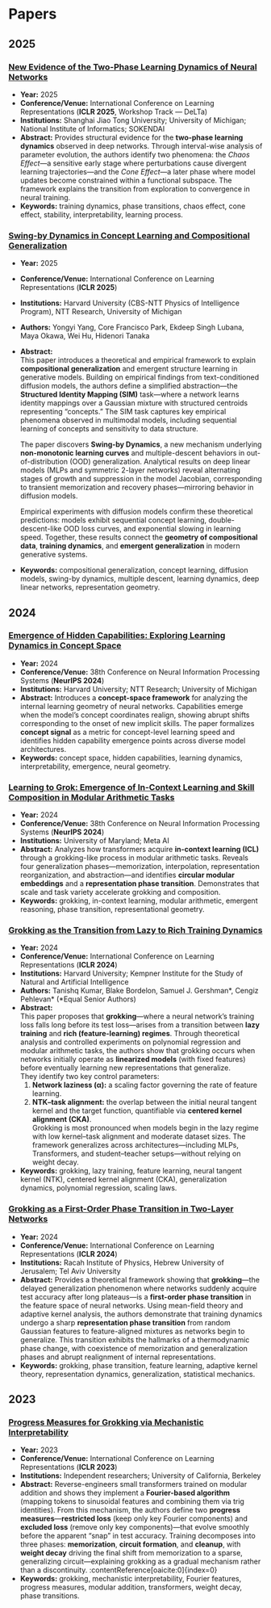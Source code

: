 # Papers

## 2025

### [New Evidence of the Two-Phase Learning Dynamics of Neural Networks](https://arxiv.org/pdf/2505.13900)

* **Year:** 2025
* **Conference/Venue:** International Conference on Learning Representations (**ICLR 2025**, Workshop Track — DeLTa)
* **Institutions:** Shanghai Jiao Tong University; University of Michigan; National Institute of Informatics; SOKENDAI
* **Abstract:** Provides structural evidence for the **two-phase learning dynamics** observed in deep networks. Through interval-wise analysis of parameter evolution, the authors identify two phenomena: the *Chaos Effect*—a sensitive early stage where perturbations cause divergent learning trajectories—and the *Cone Effect*—a later phase where model updates become constrained within a functional subspace. The framework explains the transition from exploration to convergence in neural training.
* **Keywords:** training dynamics, phase transitions, chaos effect, cone effect, stability, interpretability, learning process.

### [Swing-by Dynamics in Concept Learning and Compositional Generalization](https://arxiv.org/pdf/2410.08309)
- **Year:** 2025  
- **Conference/Venue:** International Conference on Learning Representations (**ICLR 2025**)  
- **Institutions:** Harvard University (CBS-NTT Physics of Intelligence Program), NTT Research, University of Michigan  
- **Authors:** Yongyi Yang, Core Francisco Park, Ekdeep Singh Lubana, Maya Okawa, Wei Hu, Hidenori Tanaka  
- **Abstract:**  
  This paper introduces a theoretical and empirical framework to explain **compositional generalization** and emergent structure learning in generative models. Building on empirical findings from text-conditioned diffusion models, the authors define a simplified abstraction—the **Structured Identity Mapping (SIM)** task—where a network learns identity mappings over a Gaussian mixture with structured centroids representing “concepts.” The SIM task captures key empirical phenomena observed in multimodal models, including sequential learning of concepts and sensitivity to data structure.  

  The paper discovers **Swing-by Dynamics**, a new mechanism underlying **non-monotonic learning curves** and multiple-descent behaviors in out-of-distribution (OOD) generalization. Analytical results on deep linear models (MLPs and symmetric 2-layer networks) reveal alternating stages of growth and suppression in the model Jacobian, corresponding to transient memorization and recovery phases—mirroring behavior in diffusion models.  

  Empirical experiments with diffusion models confirm these theoretical predictions: models exhibit sequential concept learning, double-descent-like OOD loss curves, and exponential slowing in learning speed. Together, these results connect the **geometry of compositional data**, **training dynamics**, and **emergent generalization** in modern generative systems.  
- **Keywords:** compositional generalization, concept learning, diffusion models, swing-by dynamics, multiple descent, learning dynamics, deep linear networks, representation geometry.

## 2024

### [Emergence of Hidden Capabilities: Exploring Learning Dynamics in Concept Space](https://proceedings.neurips.cc/paper_files/paper/2024/file/99e6bcf460ea36818cf236da29311e73-Paper-Conference.pdf)

* **Year:** 2024
* **Conference/Venue:** 38th Conference on Neural Information Processing Systems (**NeurIPS 2024**)
* **Institutions:** Harvard University; NTT Research; University of Michigan
* **Abstract:** Introduces a **concept-space framework** for analyzing the internal learning geometry of neural networks. Capabilities emerge when the model’s concept coordinates realign, showing abrupt shifts corresponding to the onset of new implicit skills. The paper formalizes **concept signal** as a metric for concept-level learning speed and identifies hidden capability emergence points across diverse model architectures.
* **Keywords:** concept space, hidden capabilities, learning dynamics, interpretability, emergence, neural geometry.

### [Learning to Grok: Emergence of In-Context Learning and Skill Composition in Modular Arithmetic Tasks](https://proceedings.neurips.cc/paper_files/paper/2024/file/17d60fef592086d1a5cb136f1946df59-Paper-Conference.pdf)

* **Year:** 2024
* **Conference/Venue:** 38th Conference on Neural Information Processing Systems (**NeurIPS 2024**)
* **Institutions:** University of Maryland; Meta AI
* **Abstract:** Analyzes how transformers acquire **in-context learning (ICL)** through a grokking-like process in modular arithmetic tasks. Reveals four generalization phases—memorization, interpolation, representation reorganization, and abstraction—and identifies **circular modular embeddings** and a **representation phase transition**. Demonstrates that scale and task variety accelerate grokking and composition.
* **Keywords:** grokking, in-context learning, modular arithmetic, emergent reasoning, phase transition, representational geometry.

### [Grokking as the Transition from Lazy to Rich Training Dynamics](https://arxiv.org/pdf/2310.06110)
- **Year:** 2024  
- **Conference/Venue:** International Conference on Learning Representations (**ICLR 2024**)  
- **Institutions:** Harvard University; Kempner Institute for the Study of Natural and Artificial Intelligence  
- **Authors:** Tanishq Kumar, Blake Bordelon, Samuel J. Gershman*, Cengiz Pehlevan* (*Equal Senior Authors)  
- **Abstract:**  
  This paper proposes that **grokking**—where a neural network’s training loss falls long before its test loss—arises from a transition between **lazy training** and **rich (feature-learning) regimes**. Through theoretical analysis and controlled experiments on polynomial regression and modular arithmetic tasks, the authors show that grokking occurs when networks initially operate as **linearized models** (with fixed features) before eventually learning new representations that generalize.  
  They identify two key control parameters:  
  1. **Network laziness (α):** a scaling factor governing the rate of feature learning.  
  2. **NTK–task alignment:** the overlap between the initial neural tangent kernel and the target function, quantifiable via **centered kernel alignment (CKA)**.  
  Grokking is most pronounced when models begin in the lazy regime with low kernel–task alignment and moderate dataset sizes. The framework generalizes across architectures—including MLPs, Transformers, and student–teacher setups—without relying on weight decay.  
- **Keywords:** grokking, lazy training, feature learning, neural tangent kernel (NTK), centered kernel alignment (CKA), generalization dynamics, polynomial regression, scaling laws.

### [Grokking as a First-Order Phase Transition in Two-Layer Networks](https://arxiv.org/pdf/2310.03789)
- **Year:** 2024  
- **Conference/Venue:** International Conference on Learning Representations (**ICLR 2024**)  
- **Institutions:** Racah Institute of Physics, Hebrew University of Jerusalem; Tel Aviv University  
- **Abstract:** Provides a theoretical framework showing that **grokking**—the delayed generalization phenomenon where networks suddenly acquire test accuracy after long plateaus—is a **first-order phase transition** in the feature space of neural networks. Using mean-field theory and adaptive kernel analysis, the authors demonstrate that training dynamics undergo a sharp **representation phase transition** from random Gaussian features to feature-aligned mixtures as networks begin to generalize. This transition exhibits the hallmarks of a thermodynamic phase change, with coexistence of memorization and generalization phases and abrupt realignment of internal representations.  
- **Keywords:** grokking, phase transition, feature learning, adaptive kernel theory, representation dynamics, generalization, statistical mechanics.

## 2023

### [Progress Measures for Grokking via Mechanistic Interpretability](https://openreview.net/pdf?id=9XFSbDPmdW)
* **Year:** 2023  
* **Conference/Venue:** International Conference on Learning Representations (**ICLR 2023**)  
* **Institutions:** Independent researchers; University of California, Berkeley  
* **Abstract:** Reverse-engineers small transformers trained on modular addition and shows they implement a **Fourier-based algorithm** (mapping tokens to sinusoidal features and combining them via trig identities). From this mechanism, the authors define two **progress measures**—**restricted loss** (keep only key Fourier components) and **excluded loss** (remove only key components)—that evolve smoothly before the apparent “snap” in test accuracy. Training decomposes into three phases: **memorization**, **circuit formation**, and **cleanup**, with **weight decay** driving the final shift from memorization to a sparse, generalizing circuit—explaining grokking as a gradual mechanism rather than a discontinuity. :contentReference[oaicite:0]{index=0}  
* **Keywords:** grokking, mechanistic interpretability, Fourier features, progress measures, modular addition, transformers, weight decay, phase transitions.
